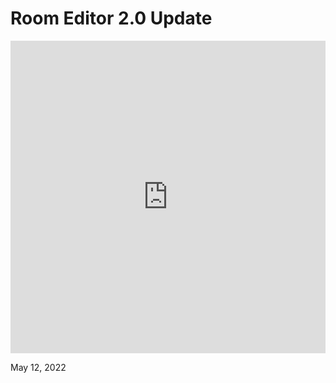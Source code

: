 # Room Editor 2.0 Update

<iframe width="100%" height="500" src="https://www.youtube.com/embed/WF9RxHznO9o" title="PINE Dev Stream - Room Editor 2.0 Update" frameborder="0" allow="accelerometer; autoplay; clipboard-write; encrypted-media; gyroscope; picture-in-picture; web-share" allowfullscreen></iframe>

May 12, 2022